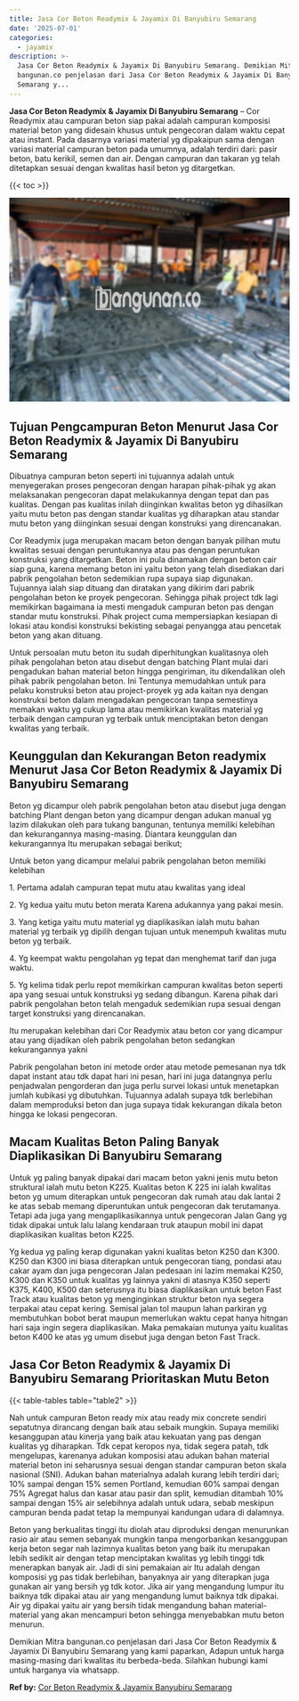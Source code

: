 ```yaml
---
title: Jasa Cor Beton Readymix & Jayamix Di Banyubiru Semarang
date: '2025-07-01'
categories:
  - jayamix
description: >-
  Jasa Cor Beton Readymix & Jayamix Di Banyubiru Semarang. Demikian Mitra
  bangunan.co penjelasan dari Jasa Cor Beton Readymix & Jayamix Di Banyubiru
  Semarang y...
---
```


**Jasa Cor Beton Readymix & Jayamix Di Banyubiru Semarang** – Cor Readymix atau campuran beton siap pakai adalah campuran komposisi material beton yang didesain khusus untuk pengecoran dalam waktu cepat atau instant. Pada dasarnya variasi material yg dipakaipun sama dengan variasi material campuran beton pada umumnya, adalah terdiri dari: pasir beton, batu kerikil, semen dan air. Dengan campuran dan takaran yg telah ditetapkan sesuai dengan kwalitas hasil beton yg ditargetkan.

{{< toc >}}

![Jasa Cor Beton Readymix & Jayamix Di Banyubiru Semarang](/images/jasa-cor-readymix-54.png)

## Tujuan Pengcampuran Beton Menurut Jasa Cor Beton Readymix & Jayamix Di Banyubiru Semarang

Dibuatnya campuran beton seperti ini tujuannya adalah untuk menyegerakan proses pengecoran dengan harapan pihak-pihak yg akan melaksanakan pengecoran dapat melakukannya dengan tepat dan pas kualitas. Dengan pas kualitas inilah diinginkan kwalitas beton yg dihasilkan yaitu mutu beton pas dengan standar kualitas yg diharapkan atau standar mutu beton yang diinginkan sesuai dengan konstruksi yang direncanakan.

Cor Readymix juga merupakan macam beton dengan banyak pilihan mutu kwalitas sesuai dengan peruntukannya atau pas dengan peruntukan konstruksi yang ditargetkan. Beton ini pula dinamakan dengan beton cair siap guna, karena memang beton ini yaitu beton yang telah disediakan dari pabrik pengolahan beton sedemikian rupa supaya siap digunakan. Tujuannya ialah siap dituang dan diratakan yang dikirim dari pabrik pengolahan beton ke proyek pengecoran. Sehingga pihak project tdk lagi memikirkan bagaimana ia mesti mengaduk campuran beton pas dengan standar mutu konstruksi. Pihak project cuma mempersiapkan kesiapan di lokasi atau kondisi konstruksi bekisting sebagai penyangga atau pencetak beton yang akan dituang.

Untuk persoalan mutu beton itu sudah diperhitungkan kualitasnya oleh pihak pengolahan beton atau disebut dengan batching Plant mulai dari pengadukan bahan material beton hingga pengiriman, itu dikendalikan oleh pihak pabrik pengolahan beton. Ini Tentunya memudahkan untuk para pelaku konstruksi beton atau project-proyek yg ada kaitan nya dengan konstruksi beton dalam mengadakan pengecoran tanpa semestinya memakan waktu yg cukup lama atau memikirkan kwalitas material yg terbaik dengan campuran yg terbaik untuk menciptakan beton dengan kwalitas yang terbaik.

## Keunggulan dan Kekurangan Beton readymix Menurut Jasa Cor Beton Readymix & Jayamix Di Banyubiru Semarang

Beton yg dicampur oleh pabrik pengolahan beton atau disebut juga dengan batching Plant dengan beton yang dicampur dengan adukan manual yg lazim dilakukan oleh para tukang bangunan, tentunya memiliki kelebihan dan kekurangannya masing-masing. Diantara keunggulan dan kekurangannya Itu merupakan sebagai berikut;

Untuk beton yang dicampur melalui pabrik pengolahan beton memiliki kelebihan

1\. Pertama adalah campuran tepat mutu atau kwalitas yang ideal

2\. Yg kedua yaitu mutu beton merata Karena adukannya yang pakai mesin.

3\. Yang ketiga yaitu mutu material yg diaplikasikan ialah mutu bahan material yg terbaik yg dipilih dengan tujuan untuk menempuh kwalitas mutu beton yg terbaik.

4\. Yg keempat waktu pengolahan yg tepat dan menghemat tarif dan juga waktu.

5\. Yg kelima tidak perlu repot memikirkan campuran kwalitas beton seperti apa yang sesuai untuk konstruksi yg sedang dibangun. Karena pihak dari pabrik pengolahan beton telah mengaduk sedemikian rupa sesuai dengan target konstruksi yang direncanakan.

Itu merupakan kelebihan dari Cor Readymix atau beton cor yang dicampur atau yang dijadikan oleh pabrik pengolahan beton sedangkan kekurangannya yakni

Pabrik pengolahan beton ini metode order atau metode pemesanan nya tdk dapat instant atau tdk dapat hari ini pesan, hari ini juga datangnya perlu penjadwalan pengorderan dan juga perlu survei lokasi untuk menetapkan jumlah kubikasi yg dibutuhkan. Tujuannya adalah supaya tdk berlebihan dalam memproduksi beton dan juga supaya tidak kekurangan dikala beton hingga ke lokasi pengecoran.

## Macam Kualitas Beton Paling Banyak Diaplikasikan Di Banyubiru Semarang

Untuk yg paling banyak dipakai dari macam beton yakni jenis mutu beton struktural ialah mutu beton K225. Kualitas beton K 225 ini ialah kwalitas beton yg umum diterapkan untuk pengecoran dak rumah atau dak lantai 2 ke atas sebab memang diperuntukan untuk pengecoran dak terutamanya. Tetapi ada juga yang mengaplikasikannya untuk pengecoran Jalan Gang yg tidak dipakai untuk lalu lalang kendaraan truk ataupun mobil ini dapat diaplikasikan kualitas beton K225.

Yg kedua yg paling kerap digunakan yakni kualitas beton K250 dan K300. K250 dan K300 ini biasa diterapkan untuk pengecoran tiang, pondasi atau cakar ayam dan juga pengecoran Jalan pedesaan ini lazim memakai K250, K300 dan K350 untuk kualitas yg lainnya yakni di atasnya K350 seperti K375, K400, K500 dan seterusnya itu biasa diaplikasikan untuk beton Fast Track atau kualitas beton yg menginginkan struktur beton nya segera terpakai atau cepat kering. Semisal jalan tol maupun lahan parkiran yg membutuhkan bobot berat maupun memerlukan waktu cepat hanya hitngan hari saja ingin segera diaplikasikan. Maka pemakaian mutunya yaitu kualitas beton K400 ke atas yg umum disebut juga dengan beton Fast Track.

## Jasa Cor Beton Readymix & Jayamix Di Banyubiru Semarang Prioritaskan Mutu Beton

{{< table-tables table="table2" >}}

Nah untuk campuran Beton ready mix atau ready mix concrete sendiri sepatutnya dirancang dengan baik atau sebaik mungkin. Supaya memiliki kesanggupan atau kinerja yang baik atau kekuatan yang pas dengan kualitas yg diharapkan. Tdk cepat keropos nya, tidak segera patah, tdk mengelupas, karenanya adukan komposisi atau adukan bahan material material beton ini seharusnya sesuai dengan standar campuran beton skala nasional (SNI). Adukan bahan materialnya adalah kurang lebih terdiri dari; 10% sampai dengan 15% semen Portland, kemudian 60% sampai dengan 75% Agregat halus dan kasar atau pasir dan split, kemudian ditambah 10% sampai dengan 15% air selebihnya adalah untuk udara, sebab meskipun campuran benda padat tetap Ia mempunyai kandungan udara di dalamnya.

Beton yang berkualitas tinggi itu diolah atau diproduksi dengan menurunkan rasio air atau semen sebanyak mungkin tanpa mengorbankan kesanggupan kerja beton segar nah lazimnya kualitas beton yang baik itu merupakan lebih sedikit air dengan tetap menciptakan kwalitas yg lebih tinggi tdk menerapkan banyak air. Jadi di sini pemakaian air Itu adalah dengan komposisi yg pas tidak berlebihan, banyaknya air yang diterapkan juga gunakan air yang bersih yg tdk kotor. Jika air yang mengandung lumpur itu baiknya tdk dipakai atau air yang mengandung lumut baiknya tdk dipakai. Air yg dipakai yaitu air yang bersih tidak mengandung bahan material-material yang akan mencampuri beton sehingga menyebabkan mutu beton menurun.

Demikian Mitra bangunan.co penjelasan dari Jasa Cor Beton Readymix & Jayamix Di Banyubiru Semarang yang kami paparkan, Adapun untuk harga masing-masing dari kwalitas itu berbeda-beda. Silahkan hubungi kami untuk harganya via whatsapp.

**Ref by:** [Cor Beton Readymix & Jayamix Banyubiru Semarang](https://id.wikipedia.org/wiki/Cor)
